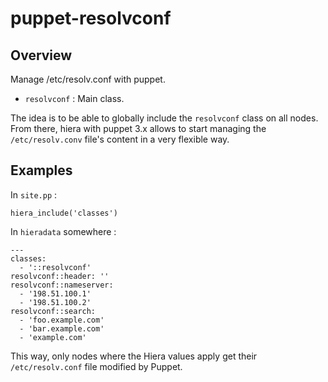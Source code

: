 # puppet-resolvconf

## Overview

Manage /etc/resolv.conf with puppet.

* `resolvconf` : Main class.

The idea is to be able to globally include the `resolvconf` class on all nodes.
From there, hiera with puppet 3.x allows to start managing the
`/etc/resolv.conv` file's content in a very flexible way.

## Examples

In `site.pp` :

    hiera_include('classes')

In `hieradata` somewhere :

    ---
    classes:
      - '::resolvconf'
    resolvconf::header: ''
    resolvconf::nameserver:
      - '198.51.100.1'
      - '198.51.100.2'
    resolvconf::search:
      - 'foo.example.com'
      - 'bar.example.com'
      - 'example.com'

This way, only nodes where the Hiera values apply get their `/etc/resolv.conf`
file modified by Puppet.

